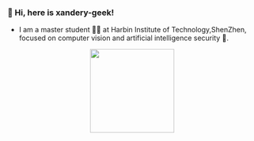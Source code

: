 ### 👋 Hi, here is xandery-geek!

- I am a master student 👨‍🎓 at Harbin Institute of Technology,ShenZhen, focused on computer vision and artificial intelligence security 🤖. 


<div align="center">
<img height="170px" src="https://github-readme-stats.vercel.app/api?username=xandery-geek&count_private=true&show_icons=true" />
</div>  

<!---
xandery-geek/xandery-geek is a ✨ special ✨ repository because its `README.md` (this file) appears on your GitHub profile.
You can click the Preview link to take a look at your changes.
--->
